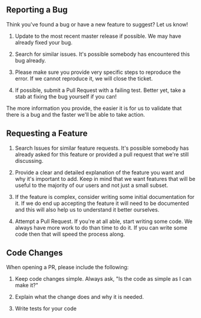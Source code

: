 ## Reporting a Bug

Think you've found a bug or have a new feature to suggest? Let us know!

1. Update to the most recent master release if possible. We may have already fixed your bug.

2. Search for similar issues. It's possible somebody has encountered this bug already.

3. Please make sure you provide very specific steps to reproduce the error. If we cannot reproduce
it, we will close the ticket.

4. If possible, submit a Pull Request with a failing test. Better yet, take a stab at fixing the bug
yourself if you can!

The more information you provide, the easier it is for us to validate that there is a bug and the
faster we'll be able to take action.

## Requesting a Feature

1. Search Issues for similar feature requests. It's possible somebody has already asked for this
feature or provided a pull request that we're still discussing.

2. Provide a clear and detailed explanation of the feature you want and why it's important to add.
Keep in mind that we want features that will be useful to the majority of our users and not just a
small subset.

3. If the feature is complex, consider writing some initial documentation for it. If we do end up
accepting the feature it will need to be documented and this will also help us to understand it
better ourselves.

4. Attempt a Pull Request. If you're at all able, start writing some code. We always have more work
to do than time to do it. If you can write some code then that will speed the process along.

## Code Changes

When opening a PR, please include the following:

1. Keep code changes simple. Always ask, "Is the code as simple as I can make it?"

2. Explain what the change does and why it is needed.

3. Write tests for your code
